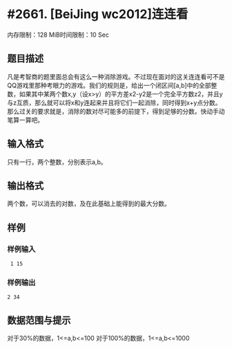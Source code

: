 # #2661. [BeiJing wc2012]连连看

内存限制：128 MiB时间限制：10 Sec

## 题目描述

 凡是考智商的题里面总会有这么一种消除游戏。不过现在面对的这关连连看可不是QQ游戏里那种考眼力的游戏。我们的规则是，给出一个闭区间[a,b]中的全部整数，如果其中某两个数x,y（设x>y）的平方差x2-y2是一个完全平方数z2，并且y与z互质，那么就可以将x和y连起来并且将它们一起消除，同时得到x+y点分数。那么过关的要求就是，消除的数对尽可能多的前提下，得到足够的分数。快动手动笔算一算吧。

## 输入格式

        
 只有一行，两个整数，分别表示a,b。

## 输出格式

 两个数，可以消去的对数，及在此基础上能得到的最大分数。

## 样例

### 样例输入

    
     1 15
    
    

### 样例输出

    
    2 34
    
    

## 数据范围与提示

对于30%的数据，1<=a,b<=100
对于100%的数据，1<=a,b<=1000
